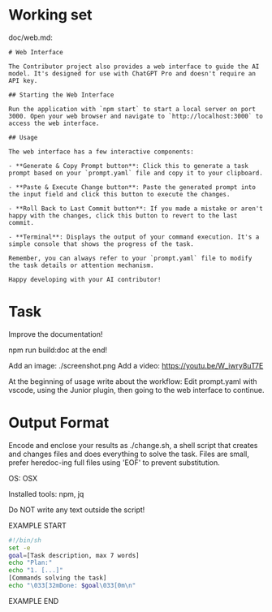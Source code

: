 # Working set

doc/web.md:
```
# Web Interface

The Contributor project also provides a web interface to guide the AI model. It's designed for use with ChatGPT Pro and doesn't require an API key.

## Starting the Web Interface

Run the application with `npm start` to start a local server on port 3000. Open your web browser and navigate to `http://localhost:3000` to access the web interface.

## Usage

The web interface has a few interactive components:

- **Generate & Copy Prompt button**: Click this to generate a task prompt based on your `prompt.yaml` file and copy it to your clipboard.

- **Paste & Execute Change button**: Paste the generated prompt into the input field and click this button to execute the changes.

- **Roll Back to Last Commit button**: If you made a mistake or aren't happy with the changes, click this button to revert to the last commit.

- **Terminal**: Displays the output of your command execution. It's a simple console that shows the progress of the task.

Remember, you can always refer to your `prompt.yaml` file to modify the task details or attention mechanism.

Happy developing with your AI contributor!

```


# Task

Improve the documentation!

npm run build:doc at the end!

Add an image: ./screenshot.png
Add a video: https://youtu.be/W_iwry8uT7E

At the beginning of usage write about the workflow: Edit prompt.yaml with vscode, using the Junior plugin, then going to the web interface to continue.


# Output Format

Encode and enclose your results as ./change.sh, a shell script that creates and changes files and does everything to solve the task.
Files are small, prefer heredoc-ing full files using 'EOF' to prevent substitution.

OS: OSX

Installed tools: npm, jq


Do NOT write any text outside the script!

EXAMPLE START

```sh
#!/bin/sh
set -e
goal=[Task description, max 7 words]
echo "Plan:"
echo "1. [...]"
[Commands solving the task]
echo "\033[32mDone: $goal\033[0m\n"
```

EXAMPLE END

